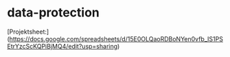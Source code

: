# data-protection

[Projektsheet:] (https://docs.google.com/spreadsheets/d/15E0OLQaoRDBoNYen0vfb_IS1PSEtrYzcScKQPiBjMQ4/edit?usp=sharing)

